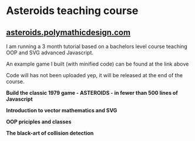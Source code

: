 # Asteroids teaching course

## [asteroids.polymathicdesign.com](https://polymathicdesign.com/asteroids.polymathicdesign.com/)

I am running a 3 month tutorial based on a bachelors level course teaching OOP and SVG advanced Javascript.

An example game I built (with minified code) can be found at the link above

Code will has not been uploaded yep, it will be released at the end of the course.

**Build the classic 1979 game - ASTEROIDS - in fewer than 500 lines of Javascript**

**Introduction to vector mathematics and SVG**

**OOP priciples and classes**

**The black-art of collision detection**
